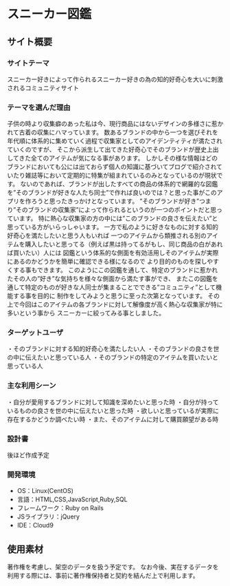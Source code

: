 # スニーカー図鑑

## サイト概要

### サイトテーマ

スニーカー好きによって作られるスニーカー好きの為の知的好奇心を大いに刺激されるコミュニティサイト

### テーマを選んだ理由

子供の時より収集癖のあった私は今、現行商品にはないデザインの多様さに惹かれて古着の収集にハマっています。 数あるブランドの中から一つを選びそれを年代順に体系的に集めていく過程で収集家としてのアイデンティティが満たされていくのですが、 そこから派生して出てきた好奇心でそのブランドが歴史上出してきた全てのアイテムが気になる事があります。 しかしその様な情報はどのブランドにおいても公には出ておらず個人の知識に基づいてブログで紹介されていたり雑誌等において定期的に特集が組まれているのみとなっているのが現状です。 ないのであれば、ブランドが出したすべての商品の体系的で網羅的な図鑑を”そのブランドが好きな人たち同士”で作れば良いのでは？と思った事がこのアプリを作ろうと思ったきっかけとなっています。 ”そのブランドが好き”つまり”そのブランドの収集家”によって作られるというのが一つのポイントだと思っています。 特に熱心な収集家の方の中には”このブランドの良さを伝えたい”と思っている方がいらっしゃいます。 一方で私のように好きなものに対する知的好奇心を満たしたいと思う人もいれば 一つのアイテムから類推される別のアイテムを購入したいと思ってる（例えば黒は持ってるがもし、同じ商品の白があれば買いたい）人には 図鑑という体系的な側面を有効活用しそのアイテムが実際にあるのかどうかを簡単に確認できる様になるので より目的のものを探しやすくする事もできます。 このようにこの図鑑を通して、特定のブランドに惹かれたその人の”好き”な気持ちを様々な側面から満たす事ができ、 またこの図鑑を通して特定のものが好きな人同士が集まることでできる”コミュニティ”として機能する事を目的に 制作をしてみようと思うに至った次第となっています。 その上で今回はこのアイテムの各ブランドに対して解像度が高く熱心な収集家が特に多いという事から スニーカーに絞ってみる事としました。

### ターゲットユーザ

・そのブランドに対する知的好奇心を満たしたい人 ・そのブランドの良さを世の中に伝えたいと思っている人 ・そのブランドの特定のアイテムを買いたいと思っている人

### 主な利用シーン

・自分が愛用するブランドに対して知識を深めたいと思った時 ・自分が持っているものの良さを世の中に伝えたいと思った時 ・欲しいと思っているが実際に存在するかどうか調べたい時 ・また、そのアイテムに対して購買願望がある時

### 設計書

後ほど作成予定

### 開発環境

- OS：Linux(CentOS)
- 言語：HTML,CSS,JavaScript,Ruby,SQL
- フレームワーク：Ruby on Rails
- JSライブラリ：jQuery
- IDE：Cloud9

## 使用素材

著作権を考慮し、架空のデータを扱う予定です。 なお今後、実在するデータを利用する際には、事前に著作権保持者と契約を結んだ上で利用します。
